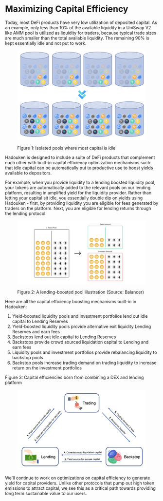 # Maximizing Capital Efficiency

Today, most DeFi products have very low utilization of deposited capital. As an example, only less than 10% of the available liquidity in a UniSwap V2 like AMM pool is utilized as liquidity for traders, because typical trade sizes are much smaller than the total available liquidity. The remaining 90% is kept essentially idle and not put to work.

<figure><img src="../.gitbook/assets/image (1) (3).png" alt=""><figcaption><p>Figure 1: Isolated pools where most capital is idle</p></figcaption></figure>

Hadouken is designed to include a suite of DeFi products that complement each other with built-in capital efficiency optimization mechanisms such that idle capital can be automatically put to productive use to boost yields available to depositors.

For example, when you provide liquidity to a lending boosted liquidity pool, your tokens are automatically added to the relevant pools on our lending platform, resulting in amplified yield for the liquidity provider. Rather than letting your capital sit idle, you essentially double dip on yields using Hadouken - first, by providing liquidity you are eligible for fees generated by traders on the platform. Next, you are eligible for lending returns through the lending protocol.

<figure><img src="../.gitbook/assets/image (5) (2).png" alt=""><figcaption><p>Figure 2: A lending-boosted pool illustration (Source: Balancer)</p></figcaption></figure>

Here are all the capital efficiency boosting mechanisms built-in in Hadouken:

1. Yield-boosted liquidity pools and investment portfolios lend out idle capital to Lending Reserves
2. Yield-boosted liquidity pools provide alternative exit liquidity Lending Reserves and earn fees
3. Backstops lend out idle capital to Lending Reserves
4. Backstops provide crowd sourced liquidation capital to Lending and earn fees
5. Liquidity pools and investment portfolios provide rebalancing liquidity to backstop pools
6. Backstop pools increase trading demand on trading liquidity to increase return on the investment portfolios

Figure 3: Capital efficiencies born from combining a DEX and lending platform

<figure><img src="../.gitbook/assets/image (3) (3).png" alt=""><figcaption></figcaption></figure>

We'll continue to work on optimizations on capital efficiency to generate yield for capital providers. Unlike other protocols that pump out high token emissions to attract capital, we see this as a critical path towards providing long term sustainable value to our users.
